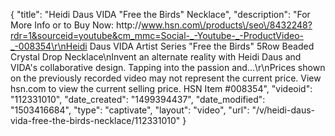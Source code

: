 {
    "title": "Heidi Daus VIDA \"Free the Birds\" Necklace",
    "description": "For More Info or to Buy Now: http:\/\/www.hsn.com\/products\/seo\/8432248?rdr=1&sourceid=youtube&cm_mmc=Social-_-Youtube-_-ProductVideo-_-008354\r\nHeidi Daus VIDA Artist Series \"Free the Birds\" 5Row Beaded Crystal Drop Necklace\nInvent an alternate reality with Heidi Daus and VIDA's collaborative design. Tapping into the passion and...\r\nPrices shown on the previously recorded video may not represent the current price.  View hsn.com to view the current selling price. HSN Item #008354",
    "videoid": "112331010",
    "date_created": "1499394437",
    "date_modified": "1503416684",
    "type": "captivate",
    "layout": "video",
    "url": "\/v\/heidi-daus-vida-free-the-birds-necklace\/112331010"
}